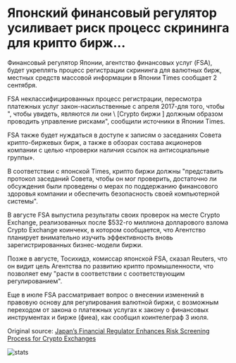 # Японский финансовый регулятор усиливает риск процесс скрининга для крипто бирж...

Финансовый регулятор Японии, агентство финансовых услуг (FSA), будет укреплять процесс регистрации скрининга для валютных бирж, местных средств массовой информации в Японии Times сообщает 2 сентября.

FSA неклассифицированных процесс регистрации, пересмотра платежных услуг закон-насильственные с апреля 2017-для того, чтобы ", чтобы увидеть, являются ли они \ [Crypto биржи \] должным образом проводить управление рисками", сообщили источники в Японии Times.

FSA также будет нуждаться в доступе к записям о заседаниях Совета крипто-биржевых бирж, а также в обзорах состава акционеров компании с целью «проверки наличия ссылок на антисоциальные группы».

В соответствии с японской Times, крипто биржи должны "представить протокол заседаний Совета, чтобы он мог проверить, достаточно ли обсуждения были проведены о мерах по поддержанию финансового здоровья компании и обеспечить безопасность своей компьютерной системы".

В августе FSA выпустила результаты своих проверок на месте Crypto Exchange, реализованных после $532-го миллиона долларового взлома Crypto Exchange коинчекк, в котором сообщается, что Агентство планирует внимательно изучить эффективность вновь зарегистрированных бизнес-модели биржи.

Позже в августе, Тосихидэ, комиссар японской FSA, сказал Reuters, что он видит цель Агентства по развитию крипто промышленности, что позволяет ему "расти в соответствии с соответствующим регулированием".

Еще в июле FSA рассматривает вопрос о внесении изменений в правовую основу для регулирования валютной биржи, с возможным переходом от закона о платежных услугах к закону о финансовых инструментах и бирже (фиеа), как сообщил коинтелеграф 3 июля.

Original source: [Japan’s Financial Regulator Enhances Risk Screening Process for Crypto Exchanges](https://cointelegraph.com/news/japans-financial-regulator-enhances-risk-screening-process-for-crypto-exchanges)

![stats](https://c.statcounter.com/11760860/0/a89fa40b/1/ "stats")